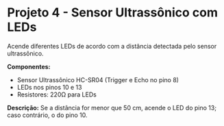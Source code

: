 # Projeto 4 - Sensor Ultrassônico com LEDs

Acende diferentes LEDs de acordo com a distância detectada pelo sensor ultrassônico.

**Componentes:**
- Sensor Ultrassônico HC-SR04 (Trigger e Echo no pino 8)
- LEDs nos pinos 10 e 13
- Resistores: 220Ω para LEDs

**Descrição:** Se a distância for menor que 50 cm, acende o LED do pino 13; caso contrário, o do pino 10.
